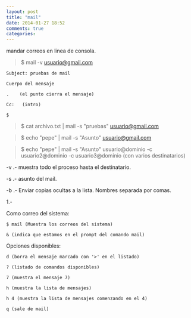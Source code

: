 ```yaml
---
layout: post
title: "mail"
date: 2014-01-27 18:52
comments: true
categories: 
---
```

mandar correos en linea de consola.

>$ mail -v usuario@gmail.com 

	Subject: pruebas de mail 

	Cuerpo del mensaje

	.    (el punto cierra el mensaje)

	Cc:   (intro)

	$

>$ cat archivo.txt | mail -s "pruebas" usuario@gmail.com 

>$ echo "pepe" | mail -s "Asunto" usuario@gmail.com

>$ echo "pepe" | mail -s "Asunto" usuario@dominio -c usuario2@dominio  -c usuario3@dominio  (con varios destinatarios)

-v .- muestra todo el proceso hasta el destinatario.

-s .- asunto del mail.

-b .- Enviar copias ocultas a la lista. Nombres separada por comas.

1.-

Como correo del sistema:

	$ mail (Muestra los correos del sistema)

	& (indica que estamos en el prompt del comando mail)

Opciones disponibles:

	d (borra el mensaje marcado con '>' en el listado)

	? (listado de comandos disponibles)

	7 (muestra el mensaje 7)

	h (muestra la lista de mensajes)

	h 4 (muestra la lista de mensajes comenzando en el 4)

	q (sale de mail)

